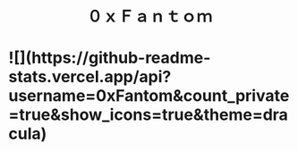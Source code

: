 <h1 align="center">０ｘＦａｎｔｏｍ<h1>
![](https://github-readme-stats.vercel.app/api?username=0xFantom&count_private=true&show_icons=true&theme=dracula)
